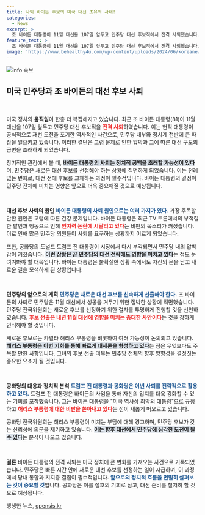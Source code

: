 ```yaml
---
title: 사퇴 바이든 후보의 미국 대선 초유의 사태!
categories:
  - News
excerpt: >
  조 바이든 대통령이 11월 대선을 107일 앞두고 민주당 대선 후보직에서 전격 사퇴했습니다. 고령 문제와 당내 압박으로 인해 급변하는 대선 구도 속에서 카멀라 해리스 부통령의 대세론이 형성되고 있습니다. 중요한 정치적 변화가 시작됩니다!
feature_text: >
  조 바이든 대통령이 11월 대선을 107일 앞두고 민주당 대선 후보직에서 전격 사퇴했습니다. 고령 문제와 당내 압박으로 인해 급변하는 대선 구도 속에서 카멀라 해리스 부통령의 대세론이 형성되고 있습니다. 중요한 정치적 변화가 시작됩니다!
image: 'https://www.behealthy4u.com/wp-content/uploads/2024/06/koreanews.jpg'
---
```


<p><img src="https://www.behealthy4u.com/wp-content/uploads/2024/06/koreanews.jpg" alt="info 속보" /></p>

<h2 data-ke-size="size26">미국 민주당과 조 바이든의 대선 후보 사퇴</h2>

<p data-ke-size="size16">&nbsp;</p>

<p>미국 정치의 <b>움직임</b>이 한층 더 복잡해지고 있습니다. 최근 조 바이든 대통령(81)이 11월 대선을 107일 앞두고 민주당 대선 후보직을 <b><span style="color: #ee2323;">전격 사퇴</span></b>하였습니다. 이는 현직 대통령이 공식적으로 재선 도전을 포기한 역사적인 사건으로, 민주당 내부와 정치계 전반에 큰 파장을 일으키고 있습니다. 이러한 결단은 고령 문제로 인한 압박과 그에 따른 대선 구도의 급변을 초래하게 되었습니다. </p>

<p>장기적인 관점에서 볼 때, <b><span style="background-color: #21538527;">바이든 대통령의 사퇴는 정치적 공백을 초래할 가능성이 있다</span></b>며, 민주당은 새로운 대선 후보를 선정해야 하는 상황에 직면하게 되었습니다. 이는 전례 없는 변화로, 대선 전에 후보를 교체하는 과정이 필수적입니다. 바이든 대통령의 결정이 민주당 전체에 미치는 영향은 앞으로 더욱 중요해질 것으로 예상됩니다.</p>

<p data-ke-size="size16">&nbsp;</p>

<p><b>대선 후보 사퇴의 원인</b>
<b><span style="color: #1a5490;">바이든 대통령의 사퇴 원인으로는 여러 가지가 있다.</span></b> 가장 주목할 만한 원인은 고령에 따른 건강 문제입니다. 바이든 대통령은 최근 TV 토론에서의 부적절한 발언과 행동으로 인해 <b><span style="color: #ee2323;">인지력 논란에 시달리고 있다</span></b>는 비판의 목소리가 커졌습니다. 이로 인해 많은 민주당 의원들이 사퇴를 요구하는 상황까지 이르게 되었습니다. </p>

<p>또한, 공화당의 도널드 트럼프 전 대통령이 시장에서 다시 부각되면서 민주당 내의 압박감이 커졌습니다. <b><span style="background-color: #21538527;">이런 상황은 곧 민주당의 대선 전략에도 영향을 미치고 있다</span></b>는 점도 눈여겨봐야 할 대목입니다. 바이든 대통령은 불확실한 상황 속에서도 자신의 문을 닫고 새로운 길을 모색하게 된 상황입니다.</p>

<p data-ke-size="size16">&nbsp;</p>

<p><b>민주당의 앞으로의 계획</b>
<b><span style="color: #1a5490;">민주당은 새로운 대선 후보를 신속하게 선출해야 한다.</span></b> 조 바이든의 사퇴로 민주당은 11월 대선에서 성공을 거두기 위한 절박한 상황에 직면했습니다. 민주당 전국위원회는 새로운 후보를 선정하기 위한 절차를 투명하게 진행할 것을 선언하였습니다. <b><span style="color: #ee2323;">후보 선출은 내년 11월 대선에 영향을 미치는 중대한 사안이다</span></b>는 것을 강하게 인식해야 할 것입니다.</p>

<p>새로운 후보로는 카멀라 해리스 부통령을 비롯하여 여러 가능성이 논의되고 있습니다. <b><span style="background-color: #21538527;">해리스 부통령은 이번 기회를 통해 빠르게 대세론을 형성하고 있다</span></b>는 점은 무엇보다도 주목할 만한 사항입니다. 그녀의 후보 선출 여부는 민주당 전체의 향후 방향성을 결정짓는 중요한 요소가 될 것입니다.</p>

<p data-ke-size="size16">&nbsp;</p>

<p><b>공화당의 대응과 정치적 분석</b>
<b><span style="color: #1a5490;">트럼프 전 대통령과 공화당은 이번 사퇴를 전략적으로 활용하고 있다.</span></b> 트럼프 전 대통령은 바이든의 사임을 통해 자신의 입지를 더욱 강화할 수 있는 기회를 포착했습니다. 그는 바이든 대통령을 "미국 역사상 최악의 대통령"으로 규정하고 <b><span style="color: #ee2323;">해리스 부통령에 대한 비판을 쏟아내고 있다</span></b>는 점이 새롭게 떠오르고 있습니다.</p>

<p>공화당 전국위원회는 해리스 부통령이 미치는 부담에 대해 경고하며, 민주당 후보가 갖는 신뢰성에 의문을 제기하고 있습니다. <b><span style="background-color: #21538527;">이는 향후 대선에서 민주당에 심각한 도전이 될 수 있다</span></b>는 분석이 나오고 있습니다.</p>

<p data-ke-size="size16">&nbsp;</p>

<p><b>결론</b>
바이든 대통령의 전격 사퇴는 미국 정치에 큰 변화를 가져오는 사건으로 기록되었습니다. 민주당은 빠른 시간 안에 새로운 대선 후보를 선정하는 일이 시급하며, 이 과정에서 당내 통합과 지지층 결집이 필수적입니다. <b><span style="color: #1a5490;">앞으로의 정치적 흐름을 면밀히 살펴보는 것이 중요할 것</span></b>입니다. 공화당은 이를 절호의 기회로 삼고, 대선 준비를 철저히 할 것으로 예상됩니다.</p>
생생한 뉴스, <a href="https://opensis.kr" rel="dofollow">opensis.kr</a>


